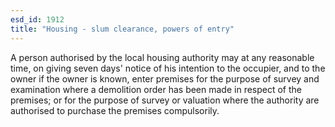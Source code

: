 ```yaml
---
esd_id: 1912
title: "Housing - slum clearance, powers of entry"
---
```


A person authorised by the local housing authority may at any reasonable time, on giving seven days' notice of his intention to the occupier, and to the owner if the owner is known, enter premises for the purpose of survey and examination where a demolition order has been made in respect of the premises; or for the purpose of survey or valuation where the authority are authorised to purchase the premises compulsorily.

